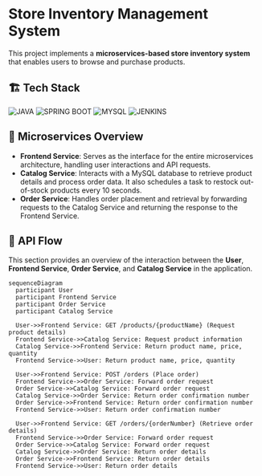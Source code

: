 # Store Inventory Management System

This project implements a **microservices-based store inventory system** that enables users to browse and purchase products.

## 🏗️ Tech Stack
![JAVA](https://img.shields.io/badge/java-%23EA2D2E?style=for-the-badge&logo=java&logoColor=white)
![SPRING BOOT](https://img.shields.io/badge/spring%20boot-%236DB33F?style=for-the-badge&logo=springboot&logoColor=white)
![MYSQL](https://img.shields.io/badge/mysql-%234479A1?style=for-the-badge&logo=mysql&logoColor=white)
![JENKINS](https://img.shields.io/badge/jenkins-%23D24939?style=for-the-badge&logo=jenkins&logoColor=white)

## 📜 Microservices Overview
- **Frontend Service**: Serves as the interface for the entire microservices architecture, handling user interactions and API requests.
- **Catalog Service**: Interacts with a MySQL database to retrieve product details and process order data. It also schedules a task to restock out-of-stock products every 10 seconds.
- **Order Service**: Handles order placement and retrieval by forwarding requests to the Catalog Service and returning the response to the Frontend Service.
  
## 📡 API Flow
This section provides an overview of the interaction between the **User**, **Frontend Service**, **Order Service**, and **Catalog Service** in the application.
```mermaid
sequenceDiagram
  participant User
  participant Frontend Service
  participant Order Service
  participant Catalog Service
  
  User->>Frontend Service: GET /products/{productName} (Request product details)
  Frontend Service->>Catalog Service: Request product information
  Catalog Service->>Frontend Service: Return product name, price, quantity
  Frontend Service->>User: Return product name, price, quantity
  
  User->>Frontend Service: POST /orders (Place order)
  Frontend Service->>Order Service: Forward order request
  Order Service->>Catalog Service: Forward order request
  Catalog Service->>Order Service: Return order confirmation number
  Order Service->>Frontend Service: Return order confirmation number
  Frontend Service->>User: Return order confirmation number

  User->>Frontend Service: GET /orders/{orderNumber} (Retrieve order details)
  Frontend Service->>Order Service: Forward order request
  Order Service->>Catalog Service: Forward order request
  Catalog Service->>Order Service: Return order details
  Order Service->>Frontend Service: Return order details
  Frontend Service->>User: Return order details
``` 
